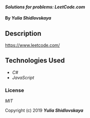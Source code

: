 #### _Solutions for problems: LeetCode.com_

#### By _**Yulia Shidlovskaya**_

## Description
https://www.leetcode.com/

## Technologies Used

* _C#_
* _JavaScript_

### License

*MIT*

Copyright (c) 2019 **_Yulia Shidlovskaya_**
